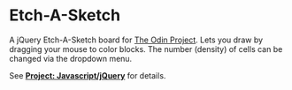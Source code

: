 # Etch-A-Sketch

A jQuery Etch-A-Sketch board for [The Odin Project](http://www.theodinproject.com/). Lets you draw by dragging your mouse to color blocks. The number (density) of cells can be changed via the dropdown menu.

See **[Project: Javascript/jQuery](http://www.theodinproject.com/web-development-101/javascript-and-jquer)** for details.
